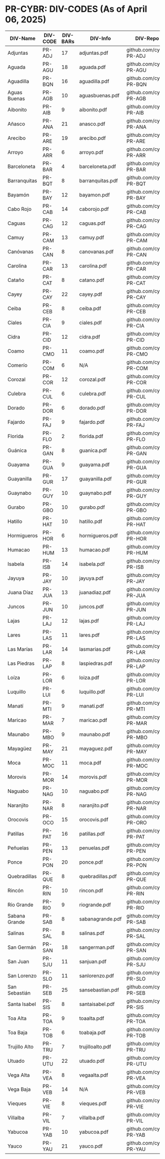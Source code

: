 # PR-CYBR: DIV-CODES (As of April 06, 2025)

| DIV-Name       | DIV-CODE | DIV-BARs | DIV-Info              | DIV-Repo                    |
|----------------|----------|----------|-----------------------|-----------------------------|
| Adjuntas       | PR-ADJ  | 17       | adjuntas.pdf          | github.com/cyw…PR-ADJ        |
| Aguada         | PR-AGU  | 18       | aguada.pdf            | github.com/cyw…PR-AGU        |
| Aguadilla      | PR-BQN  | 16       | aguadilla.pdf         | github.com/cyw…PR-BQN        |
| Aguas Buenas   | PR-AGB  | 10       | aguasbuenas.pdf       | github.com/cyw…PR-AGB        |
| Aibonito       | PR-AIB  | 9        | aibonito.pdf          | github.com/cyw…PR-AIB        |
| Añasco         | PR-ANA  | 21       | anasco.pdf            | github.com/cyw…PR-ANA        |
| Arecibo        | PR-ARE  | 19       | arecibo.pdf           | github.com/cyw…PR-ARE        |
| Arroyo         | PR-ARR  | 6        | arroyo.pdf            | github.com/cyw…PR-ARR        |
| Barceloneta    | PR-BAR  | 4        | barceloneta.pdf       | github.com/cyw…PR-BAR        |
| Barranquitas   | PR-BQT  | 8        | barranquitas.pdf      | github.com/cyw…PR-BQT        |
| Bayamón        | PR-BAY  | 12       | bayamon.pdf           | github.com/cyw…PR-BAY        |
| Cabo Rojo      | PR-CAB  | 14       | caborojo.pdf          | github.com/cyw…PR-CAB        |
| Caguas         | PR-CAG  | 12       | caguas.pdf            | github.com/cyw…PR-CAG        |
| Camuy          | PR-CAM  | 13       | camuy.pdf             | github.com/cyw…PR-CAM        |
| Canóvanas      | PR-CAN  | 8        | canovanas.pdf         | github.com/cyw…PR-CAN        |
| Carolina       | PR-CAR  | 13       | carolina.pdf          | github.com/cyw…PR-CAR        |
| Cataño         | PR-CAT  | 8        | catano.pdf            | github.com/cyw…PR-CAT        |
| Cayey          | PR-CAY  | 22       | cayey.pdf             | github.com/cyw…PR-CAY        |
| Ceiba          | PR-CEB  | 8        | ceiba.pdf             | github.com/cyw…PR-CEB        |
| Ciales         | PR-CIA  | 9        | ciales.pdf            | github.com/cyw…PR-CIA        |
| Cidra          | PR-CID  | 12       | cidra.pdf             | github.com/cyw…PR-CID        |
| Coamo          | PR-CMO  | 11       | coamo.pdf             | github.com/cyw…PR-CMO        |
| Comerío        | PR-COM  | 6        | N/A                   | github.com/cyw…PR-COM        |
| Corozal        | PR-COR  | 12       | corozal.pdf           | github.com/cyw…PR-COR        |
| Culebra        | PR-CUL  | 6        | culebra.pdf           | github.com/cyw…PR-CUL        |
| Dorado         | PR-DOR  | 6        | dorado.pdf            | github.com/cyw…PR-DOR        |
| Fajardo        | PR-FAJ  | 9        | fajardo.pdf           | github.com/cyw…PR-FAJ        |
| Florida        | PR-FLO  | 2        | florida.pdf           | github.com/cyw…PR-FLO        |
| Guánica        | PR-GAN  | 8        | guanica.pdf           | github.com/cyw…PR-GAN        |
| Guayama        | PR-GUA  | 9        | guayama.pdf           | github.com/cyw…PR-GUA        |
| Guayanilla     | PR-GUR  | 17       | guayanilla.pdf        | github.com/cyw…PR-GUR        |
| Guaynabo       | PR-GUY  | 10       | guaynabo.pdf          | github.com/cyw…PR-GUY        |
| Gurabo         | PR-GBO  | 10       | gurabo.pdf            | github.com/cyw…PR-GBO        |
| Hatillo        | PR-HAT  | 10       | hatillo.pdf           | github.com/cyw…PR-HAT        |
| Hormigueros    | PR-HOR  | 6        | hormigueros.pdf       | github.com/cyw…PR-HOR        |
| Humacao        | PR-HUM  | 13       | humacao.pdf           | github.com/cyw…PR-HUM        |
| Isabela        | PR-ISB  | 14       | isabela.pdf           | github.com/cyw…PR-ISB        |
| Jayuya         | PR-JAY  | 10       | jayuya.pdf            | github.com/cyw…PR-JAY        |
| Juana Díaz     | PR-JUA  | 13       | juanadiaz.pdf         | github.com/cyw…PR-JUA        |
| Juncos         | PR-JUN  | 10       | juncos.pdf            | github.com/cyw…PR-JUN        |
| Lajas          | PR-LAJ  | 12       | lajas.pdf             | github.com/cyw…PR-LAJ        |
| Lares          | PR-LAS  | 11       | lares.pdf             | github.com/cyw…PR-LAS        |
| Las Marías     | PR-LAR  | 14       | lasmarias.pdf         | github.com/cyw…PR-LAR        |
| Las Piedras    | PR-LAP  | 8        | laspiedras.pdf        | github.com/cyw…PR-LAP        |
| Loíza          | PR-LOR  | 6        | loiza.pdf             | github.com/cyw…PR-LOR        |
| Luquillo       | PR-LUI  | 6        | luquillo.pdf          | github.com/cyw…PR-LUI        |
| Manatí         | PR-MTI  | 9        | manati.pdf            | github.com/cyw…PR-MTI        |
| Maricao        | PR-MAR  | 7        | maricao.pdf           | github.com/cyw…PR-MAR        |
| Maunabo        | PR-MBO  | 9        | maunabo.pdf           | github.com/cyw…PR-MBO        |
| Mayagüez       | PR-MAY  | 21       | mayaguez.pdf          | github.com/cyw…PR-MAY        |
| Moca           | PR-MOC  | 11       | moca.pdf              | github.com/cyw…PR-MOC        |
| Morovis        | PR-MOR  | 14       | morovis.pdf           | github.com/cyw…PR-MOR        |
| Naguabo        | PR-NAG  | 10       | naguabo.pdf           | github.com/cyw…PR-NAG        |
| Naranjito      | PR-NAR  | 8        | naranjito.pdf         | github.com/cyw…PR-NAR        |
| Orocovis       | PR-OCO  | 15       | orocovis.pdf          | github.com/cyw…PR-ORO        |
| Patillas       | PR-PAT  | 16       | patillas.pdf          | github.com/cyw…PR-PAT        |
| Peñuelas       | PR-PEN  | 13       | penuelas.pdf          | github.com/cyw…PR-PEN        |
| Ponce          | PR-PON  | 20       | ponce.pdf             | github.com/cyw…PR-PON        |
| Quebradillas   | PR-QUE  | 8        | quebradillas.pdf      | github.com/cyw…PR-QUE        |
| Rincón         | PR-RIN  | 10       | rincon.pdf            | github.com/cyw…PR-RIN        |
| Río Grande     | PR-RIO  | 9        | riogrande.pdf         | github.com/cyw…PR-RIO        |
| Sabana Grande  | PR-SAB  | 8        | sabanagrande.pdf      | github.com/cyw…PR-SAB        |
| Salinas        | PR-SAL  | 8        | salinas.pdf           | github.com/cyw…PR-SAL        |
| San Germán     | PR-SAN  | 18       | sangerman.pdf         | github.com/cyw…PR-SAN        |
| San Juan       | PR-SJU  | 11       | sanjuan.pdf           | github.com/cyw…PR-SJU        |
| San Lorenzo    | PR-SLO  | 11       | sanlorenzo.pdf        | github.com/cyw…PR-SLO        |
| San Sebastián  | PR-SEB  | 25       | sansebastian.pdf      | github.com/cyw…PR-SEB        |
| Santa Isabel   | PR-SIS  | 8        | santaisabel.pdf       | github.com/cyw…PR-SIS        |
| Toa Alta       | PR-TOA  | 9        | toaalta.pdf           | github.com/cyw…PR-TOA        |
| Toa Baja       | PR-TOB  | 6        | toabaja.pdf           | github.com/cyw…PR-TOB        |
| Trujillo Alto  | PR-TRU  | 7        | trujilloalto.pdf      | github.com/cyw…PR-TRU        |
| Utuado         | PR-UTU  | 22       | utuado.pdf            | github.com/cyw…PR-UTU        |
| Vega Alta      | PR-VEA  | 8        | vegaalta.pdf          | github.com/cyw…PR-VEA        |
| Vega Baja      | PR-VEB  | 14       | N/A                   | github.com/cyw…PR-VEB        |
| Vieques        | PR-VIE  | 8        | vieques.pdf           | github.com/cyw…PR-VIE        |
| Villalba       | PR-VIL  | 7        | villalba.pdf          | github.com/cyw…PR-VIL        |
| Yabucoa        | PR-YAB  | 10       | yabucoa.pdf           | github.com/cyw…PR-YAB        |
| Yauco          | PR-YAU  | 21       | yauco.pdf             | github.com/cyw…PR-YAU        |
